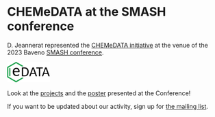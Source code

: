 # CHEMeDATA at the SMASH conference

D. Jeannerat represented the [CHEMeDATA initiative](README.md) at the venue of the 2023 Baveno [SMASH conference](https://smashnmr.org/).

<img src="images/chemedataLogo_transparent.png" width="100" alt="CHEMeDATA logo" />

Look at the [projects](projects/allProjectsPresentedSmash) and the [poster](../images/JeanneratPoster.pdf) presented at the Conference!

If you want to be updated about our activity, sign up for [the mailing list](https://dashboard.mailerlite.com/forms/379952/83698043057079544/share).
